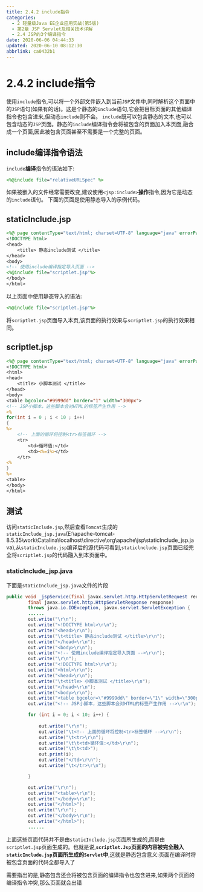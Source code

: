 ```yaml
---
title: 2.4.2 include指令
categories: 
  - 2 轻量级Java EE企业应用实战(第5版)
  - 第2章 JSP Servlet及相关技术详解
  - 2.4 JSP的3个编译指令
date: 2020-06-06 04:44:33
updated: 2020-06-10 08:12:30
abbrlink: ca0432b1
---
```

# 2.4.2 include指令
使用`include`指令,可以将一个外部文件嵌入到当前`JSP`文件中,同时解析这个页面中的`JSP`语句(如果有的话)。这是个静态的`include`语句,它会把目标页面的其他编译指令也包含进来,但动态`include`则不会。
`include`既可以包含静态的文本,也可以包含动态的`JSP`页面。静态的`include`编译指令会将被包含的页面加入本页面,融合成一个页面,因此被包含页面甚至不需要是一个完整的页面。
## include编译指令语法
`include`**编译**指令的语法如下:
```jsp
<%@include file="relativeURLSpec" %>
```
如果被嵌入的文件经常需要改变,建议使用`<jsp:include>`**操作**指令,因为它是动态的`include`语句。
下面的页面是使用静态导入的示例代码。
## staticInclude.jsp
```jsp
<%@ page contentType="text/html; charset=UTF-8" language="java" errorPage="" %>
<!DOCTYPE html>
<head>
    <title> 静态include测试 </title>
</head>
<body>
<!-- 使用include编译指定导入页面 -->
<%@include file="scriptlet.jsp"%>
</body>
</html>
```
以上页面中使用静态导入的语法:
```jsp
<%@include file="scriptlet.jsp"%>
```
将`scriptlet.jsp`页面导入本页,该页面的执行效果与`scriptlet.jsp`的执行效果相同。
## scriptlet.jsp
```jsp
<%@ page contentType="text/html; charset=UTF-8" language="java" errorPage="" %>
<!DOCTYPE html>
<html>
<head>
    <title> 小脚本测试 </title>
</head>
<body>
<table bgcolor="#9999dd" border="1" width="300px">
<!-- JSP小脚本，这些脚本会对HTML的标签产生作用 -->
<%
for(int i = 0 ; i < 10 ; i++)
{
%>
    <!-- 上面的循环将控制<tr>标签循环 -->
    <tr>
        <td>循环值:</td>
        <td><%=i%></td>
    </tr>
<%
}
%>
<table>
</body>
</html>
```
## 测试
访问`staticInclude.jsp`,然后查看`Tomcat`生成的`staticInclude_jsp.java`(E:\apache-tomcat-8.5.35\work\Catalina\localhost\directive\org\apache\jsp\staticInclude_jsp.java),从`staticInclude.jsp`编译后的源代码可看到,`staticlnclude.jsp`页面已经完全将`scriptlet.jsp`的代码融入到本页面中。
### staticInclude_jsp.java
下面是`staticInclude_jsp.java`文件的片段
```java
public void _jspService(final javax.servlet.http.HttpServletRequest request,
        final javax.servlet.http.HttpServletResponse response)
        throws java.io.IOException, javax.servlet.ServletException {
        ......
        out.write("\r\n");
        out.write("<!DOCTYPE html>\r\n");
        out.write("<head>\r\n");
        out.write("\t<title> 静态include测试 </title>\r\n");
        out.write("</head>\r\n");
        out.write("<body>\r\n");
        out.write("<!-- 使用include编译指定导入页面 -->\r\n");
        out.write("\r\n");
        out.write("<!DOCTYPE html>\r\n");
        out.write("<html>\r\n");
        out.write("<head>\r\n");
        out.write("\t<title> 小脚本测试 </title>\r\n");
        out.write("</head>\r\n");
        out.write("<body>\r\n");
        out.write("<table bgcolor=\"#9999dd\" border=\"1\" width=\"300px\">\r\n");
        out.write("<!-- JSP小脚本，这些脚本会对HTML的标签产生作用 -->\r\n");

        for (int i = 0; i < 10; i++) {
            
            out.write("\r\n");
            out.write("\t<!-- 上面的循环将控制<tr>标签循环 -->\r\n");
            out.write("\t<tr>\r\n");
            out.write("\t\t<td>循环值:</td>\r\n");
            out.write("\t\t<td>");
            out.print(i);
            out.write("</td>\r\n");
            out.write("\t</tr>\r\n");

        }

        out.write("\r\n");
        out.write("<table>\r\n");
        out.write("</body>\r\n");
        out.write("</html>");
        out.write("\r\n");
        out.write("</body>\r\n");
        out.write("</html>");
        ......
```
上面这些页面代码并不是由`staticInclude.jsp`页面所生成的,而是由`scriptlet.jsp`页面生成的。也就是说,**`scriptlet.Jsp`页面的内容被完全融入`staticInclude.jsp`页面所生成的`Servlet`中**,这就是静态包含意义:页面在编译时将被包含页面的代码全都导入了

需要指岀的是,静态包含还会将被包含页面的编译指令也包含进来,如果两个页面的编译指令冲突,那么页面就会出错
